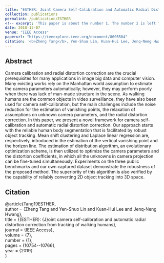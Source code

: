 ```yaml
---
title: "ESTHER: Joint Camera Self-Calibration and Automatic Radial Distortion Correction from Tracking of Walking Humans"
collection: publications
permalink: /publication/ESTHER
<!-- excerpt: 'This paper is about the number 1. The number 2 is left for future work.' -->
date: 2018-12-07
venue: "IEEE Access"
paperurl: "https://ieeexplore.ieee.org/document/8605504"
citation: '<b>Zheng Tang</b>, Yen-Shuo Lin, Kuan-Hui Lee, Jenq-Neng Hwang and Jen-Hui Chuang. "ESTHER: Joint Camera Self-Calibration and Automatic Radial Distortion Correction from Tracking of Walking Humans". <i>IEEE Access</i>. vol. 7, no. 1, pp. 10754-10766. 2019.'
---
```

## Abstract
Camera calibration and radial distortion correction are the crucial prerequisites for many applications in image big data and computer vision. Many existing works rely on the Manhattan world assumption to estimate the camera parameters automatically; however, they may perform poorly when there was lack of man-made structure in the scene. As walking humans are the common objects in video surveillance, they have also been used for camera self-calibration, but the main challenges include the noise reduction for the estimation of vanishing points, the relaxation of assumptions on unknown camera parameters, and the radial distortion correction. In this paper, we present a novel framework for camera self-calibration and automatic radial distortion correction. Our approach starts with the reliable human body segmentation that is facilitated by robust object tracking. Mean shift clustering and Laplace linear regression are, respectively, introduced in the estimation of the vertical vanishing point and the horizon line. The estimation of distribution algorithm, an evolutionary optimization scheme, is then utilized to optimize the camera parameters and the distortion coefficients, in which all the unknowns in camera projection can be fine-tuned simultaneously. Experiments on the three public benchmarks and our own captured dataset demonstrate the robustness of the proposed method. The superiority of this algorithm is also verified by the capability of reliably converting 2D object tracking into 3D space.


## Citation
@article{Tang19ESTHER,  
author = {Zheng Tang and Yen-Shuo Lin and Kuan-Hui Lee and Jenq-Neng Hwang},  
title = {{ESTHER}: {J}oint camera self-calibration and automatic radial distortion correction from tracking of walking humans},  
journal = {IEEE Access},  
volume = {7},  
number = {1},  
pages = {10754--10766},  
year = {2019}  
}